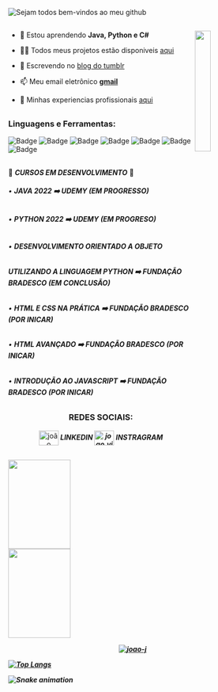 
![Sejam todos bem-vindos ao meu github](https://user-images.githubusercontent.com/118869806/203854108-0826d341-0512-4363-9782-39f74b8b6e9b.gif)
##
<p align="left">  </p><img align="right" width="25%"  src="https://blog.mentores.com.br/wp-content/uploads/2020/02/giphy_tech.gif">

- 🌱 Estou aprendendo **Java, Python e C#**

- 👨‍💻 Todos meus projetos estão disponiveis [aqui](https://github.com/Joao-J)

- 📝 Escrevendo no [blog do tumblr](https://www.tumblr.com/codando-e-vivendo)

- 📫 Meu email eletrônico [**gmail**](joaovitor19.gbi@gmail.com)

- 📄 Minhas experiencias profissionais [aqui](https://www.linkedin.com/in/jo%C3%A3o-vitor-de-jesus/)

##

<h3 align="left">Linguagens e Ferramentas:</h3>

![Badge](https://img.shields.io/badge/VB.NET-%237159c1?style=for-the-badge&logo=.NET&logoColor=white)
![Badge](https://img.shields.io/badge/ARDUINO_IDE-%2300979D?style=for-the-badge&logo=arduino&logoColor=white)
![Badge](https://img.shields.io/badge/PYTHON-%233776AB?style=for-the-badge&logo=python&logoColor=white)
![Badge](https://img.shields.io/badge/C_Sharp-%237159c1?style=for-the-badge&logo=csharp&logoColor=white)
![Badge](https://img.shields.io/badge/JAVA-%23F7DF1E?style=for-the-badge)
![Badge](https://img.shields.io/badge/MySQL-%234479A1?style=for-the-badge&logo=mysql&logoColor=white)
![Badge](https://img.shields.io/badge/HTML-%23030303?style=for-the-badge)


##

🚧  ***CURSOS EM DESENVOLVIMENTO***  🚧

###### • ***JAVA 2022 ➡️ UDEMY (EM PROGRESSO)***
###### • ***PYTHON 2022 ➡️ UDEMY (EM PROGRESO)***
###### • ***DESENVOLVIMENTO ORIENTADO A OBJETO***
######   ***UTILIZANDO A LINGUAGEM PYTHON ➡️ FUNDAÇÃO BRADESCO (EM CONCLUSÃO)***
###### • ***HTML E CSS NA PRÁTICA ➡️ FUNDAÇÃO BRADESCO (POR INICAR)***
###### • ***HTML AVANÇADO ➡️ FUNDAÇÃO BRADESCO (POR INICAR)***
###### • ***INTRODUÇÃO AO JAVASCRIPT ➡️ FUNDAÇÃO BRADESCO (POR INICAR)***

##
   
 <h3 align="center">REDES SOCIAIS:</h3>
<p align="center">
<a href="https://www.linkedin.com/in/jo%C3%A3o-vitor-de-jesus/" target="blank"><img align="center" src="https://raw.githubusercontent.com/rahuldkjain/github-profile-readme-generator/master/src/images/icons/Social/linked-in-alt.svg" alt="joão vitor de jesus" height="30" width="40" /></a><B><I> LINKEDIN    
<a href="https://instagram.com/joao.vitor.gbi" target="blank"><img align="center" src="https://raw.githubusercontent.com/rahuldkjain/github-profile-readme-generator/master/src/images/icons/Social/instagram.svg" alt="joao.vitor.gbi" height="30" width="40" /></a> INSTRAGRAM  
</p> 


##

<a href="https://github.com/Joao-j"><img width="50%" height="180em" src="https://github-readme-stats.vercel.app/api?username=Joao-j&show_icons=true&theme=dark&include_all_commits=true&count_private=true"><img align="rigth" margin="0" width="50%" height="180em" src="https://github-readme-streak-stats.herokuapp.com/?user=joao-j&theme=dark"> 
<p align="center"><img align="center" src="https://github-readme-stats.vercel.app/api/top-langs/?username=Joao-j&layout=compact&langs_count=7&theme=dark" alt="joao-j" /></p>
   
[![Top Langs](https://github-readme-stats.vercel.app/api/top-langs/?username=Joao-j&layout=compact)](https://github.com/anuraghazra/github-readme-stats)
   
![Snake animation](https://github.com/Joao-j/Joao-j/blob/output/github-contribution-grid-snake.svg)
